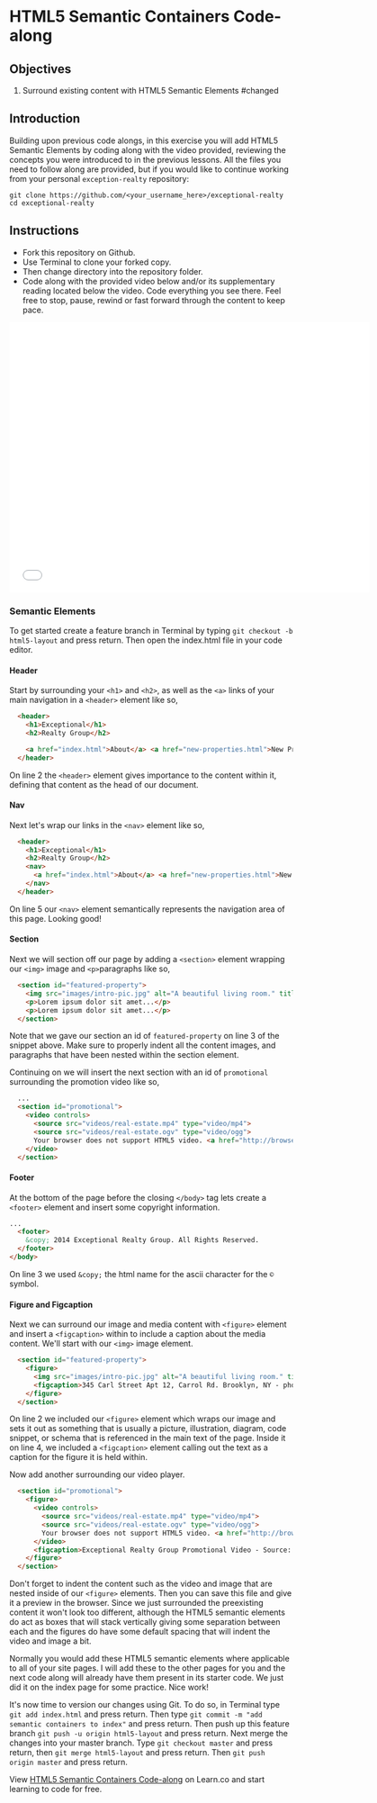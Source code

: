 # HTML5 Semantic Containers Code-along

## Objectives

1. Surround existing content with HTML5 Semantic Elements
#changed
## Introduction

Building upon previous code alongs, in this exercise you will add HTML5
Semantic Elements by coding along with the video provided, reviewing the
concepts you were introduced to in the previous lessons. All the files you need
to follow along are provided, but if you would like to continue working from
your personal `exception-realty` repository:

```
git clone https://github.com/<your_username_here>/exceptional-realty
cd exceptional-realty
```

## Instructions

* Fork this repository on Github.
* Use Terminal to clone your forked copy.
* Then change directory into the repository folder.
* Code along with the provided video below and/or its supplementary reading
  located below the video. Code everything you see there. Feel free to stop,
  pause, rewind or fast forward through the content to keep pace.

<iframe width="640" height="480" src="//www.youtube.com/embed/xrDw6I4MSBk?rel=0" frameborder="0" allowfullscreen></iframe>

### Semantic Elements

To get started create a feature branch in Terminal by typing `git checkout -b html5-layout`
and press return. Then open the index.html file in your code editor.

#### Header

Start by surrounding your `<h1>` and `<h2>`, as well as the `<a>` links of your
main navigation in a `<header>` element like so,

```html
  <header>
    <h1>Exceptional</h1>
    <h2>Realty Group</h2>

    <a href="index.html">About</a> <a href="new-properties.html">New Properties</a> <a href="real-estate-listings.html">Listings</a> <a href="market-report.html">Market Report</a> <a href="contact.html">Contact</a> <a href="http://hud.gov" target="_blank">H.U.D.</a>
  </header>
```

On line 2 the `<header>` element gives importance to the content within it,
defining that content as the head of our document.

#### Nav

Next let's wrap our links in the `<nav>` element like so,

```html
  <header>
    <h1>Exceptional</h1>
    <h2>Realty Group</h2>
    <nav>
      <a href="index.html">About</a> <a href="new-properties.html">New Properties</a> <a href="real-estate-listings.html">Listings</a> <a href="market-report.html">Market Report</a> <a href="contact.html">Contact</a> <a href="http://hud.gov" target="_blank">H.U.D.</a>
    </nav>
  </header>
```

On line 5 our `<nav>` element semantically represents the navigation area of
this page. Looking good!

#### Section

Next we will section off our page by adding a `<section>` element wrapping our
`<img>` image and `<p>`paragraphs like so,

```html
  <section id="featured-property">
    <img src="images/intro-pic.jpg" alt="A beautiful living room." title="Welcome to Exceptional Realty Group">
    <p>Lorem ipsum dolor sit amet...</p>
    <p>Lorem ipsum dolor sit amet...</p>
  </section>
```

Note that we gave our section an id of `featured-property` on line 3 of the
snippet above. Make sure to properly indent all the content images, and
paragraphs that have been nested within the section element.

Continuing on we will insert the next section with an id of `promotional`
surrounding the promotion video like so,

```html
  ...
  <section id="promotional">
    <video controls>
      <source src="videos/real-estate.mp4" type="video/mp4">
      <source src="videos/real-estate.ogv" type="video/ogg">
      Your browser does not support HTML5 video. <a href="http://browsehappy.com" target="_blank">Please upgrade your browser</a>.
    </video>
  </section>
```

#### Footer

At the bottom of the page before the closing `</body>` tag lets create a
`<footer>` element and insert some copyright information.

```html
...
  <footer>
    &copy; 2014 Exceptional Realty Group. All Rights Reserved.
  </footer>
</body>
```

On line 3 we used `&copy;` the html name for the ascii character for the `©`
symbol.

#### Figure and Figcaption

Next we can surround our image and media content with `<figure>` element and
insert a `<figcaption>` within to include a caption about the media content.
We'll start with our `<img>` image element.

```html
  <section id="featured-property">
    <figure>
      <img src="images/intro-pic.jpg" alt="A beautiful living room." title="Welcome to Exceptional Realty Group">
      <figcaption>345 Carl Street Apt 12, Carrol Rd. Brooklyn, NY - photo by Denise Richards</figcaption>
    </figure>
  </section>
```

On line 2 we included our `<figure>` element which wraps our image and sets it
out as something that is usually a picture, illustration, diagram, code
snippet, or schema that is referenced in the main text of the page. Inside it
on line 4, we included a `<figcaption>` element calling out the text as a
caption for the figure it is held within.

Now add another surrounding our video player.

```html
  <section id="promotional">
    <figure>
      <video controls>
        <source src="videos/real-estate.mp4" type="video/mp4">
        <source src="videos/real-estate.ogv" type="video/ogg">
        Your browser does not support HTML5 video. <a href="http://browsehappy.com" target="_blank">Please upgrade your browser</a>.
      </video>
      <figcaption>Exceptional Realty Group Promotional Video - Source: archive.org</figcaption>
    </figure>
  </section>
```

Don't forget to indent the content such as the video and image that are nested
inside of our `<figure>` elements. Then you can save this file and give it a
preview in the browser. Since we just surrounded the preexisting content it
won't look too different, although the HTML5 semantic elements do act as boxes
that will stack vertically giving some separation between each and the figures
do have some default spacing that will indent the video and image a bit.

Normally you would add these HTML5 semantic elements where applicable to all of
your site pages. I will add these to the other pages for you and the next code
along will already have them present in its starter code. We just did it on the
index page for some practice. Nice work!

It's now time to version our changes using Git. To do so, in Terminal type
`git add index.html` and press return. Then type
`git commit -m "add semantic containers to index"` and press return. Then push
up this feature branch `git push -u origin html5-layout` and press return. Next
merge the changes into your master branch. Type `git checkout master` and press
return, then `git merge html5-layout` and press return. Then
`git push origin master` and press return.

<p data-visibility='hidden'>View <a href='https://learn.co/lessons/html5-semantic-containers-code-along' title='HTML5 Semantic Containers Code-along'>HTML5 Semantic Containers Code-along</a> on Learn.co and start learning to code for free.</p>
